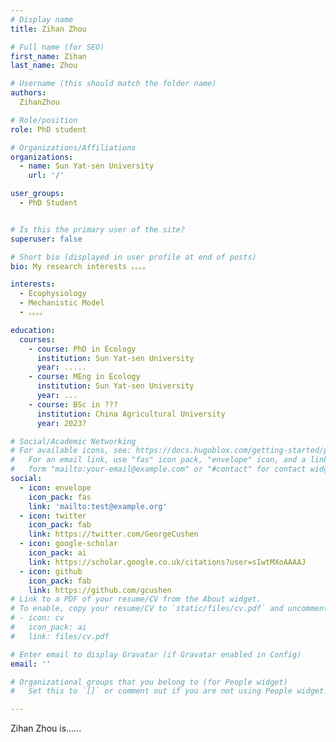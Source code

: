 ```yaml
---
# Display name
title: Zihan Zhou

# Full name (for SEO)
first_name: Zihan
last_name: Zhou

# Username (this should match the folder name)
authors:
  ZihanZhou

# Role/position
role: PhD student

# Organizations/Affiliations
organizations:
  - name: Sun Yat-sen University
    url: '/'

user_groups:
  - PhD Student


# Is this the primary user of the site?
superuser: false

# Short bio (displayed in user profile at end of posts)
bio: My research interests 。。。。

interests:
  - Ecophysiology
  - Mechanistic Model
  - 。。。。

education:
  courses:
    - course: PhD in Ecology
      institution: Sun Yat-sen University
      year: .....
    - course: MEng in Ecology
      institution: Sun Yat-sen University
      year: ...
    - course: BSc in ???
      institution: China Agricultural University
      year: 2023?

# Social/Academic Networking
# For available icons, see: https://docs.hugoblox.com/getting-started/page-builder/#icons
#   For an email link, use "fas" icon pack, "envelope" icon, and a link in the
#   form "mailto:your-email@example.com" or "#contact" for contact widget.
social:
  - icon: envelope
    icon_pack: fas
    link: 'mailto:test@example.org'
  - icon: twitter
    icon_pack: fab
    link: https://twitter.com/GeorgeCushen
  - icon: google-scholar
    icon_pack: ai
    link: https://scholar.google.co.uk/citations?user=sIwtMXoAAAAJ
  - icon: github
    icon_pack: fab
    link: https://github.com/gcushen
# Link to a PDF of your resume/CV from the About widget.
# To enable, copy your resume/CV to `static/files/cv.pdf` and uncomment the lines below.
# - icon: cv
#   icon_pack: ai
#   link: files/cv.pdf

# Enter email to display Gravatar (if Gravatar enabled in Config)
email: ''

# Organizational groups that you belong to (for People widget)
#   Set this to `[]` or comment out if you are not using People widget.

---
```


Zihan Zhou is......
